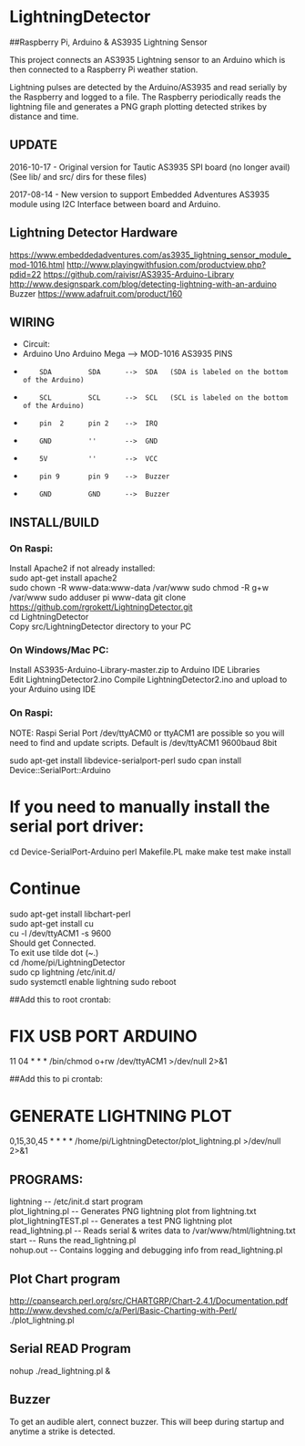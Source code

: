 # LightningDetector
##Raspberry Pi, Arduino &amp; AS3935 Lightning Sensor

This project connects an AS3935 Lightning sensor to an Arduino which is 
then connected to a Raspberry Pi weather station.

Lightning pulses are detected by the Arduino/AS3935 and read serially 
by the Raspberry and logged to a file. The Raspberry periodically reads
the lightning file and generates a PNG graph plotting detected strikes 
by distance and time.

## UPDATE
2016-10-17 - Original version for Tautic AS3935 SPI board (no longer avail)
	(See lib/ and src/ dirs for these files)

2017-08-14 - New version to support Embedded Adventures AS3935 module
using I2C Interface between board and Arduino.


## Lightning Detector Hardware
https://www.embeddedadventures.com/as3935_lightning_sensor_module_mod-1016.html
http://www.playingwithfusion.com/productview.php?pdid=22
https://github.com/raivisr/AS3935-Arduino-Library  
http://www.designspark.com/blog/detecting-lightning-with-an-arduino  
Buzzer https://www.adafruit.com/product/160
 
## WIRING
* Circuit:
*    Arduino Uno Arduino Mega  -->  MOD-1016 AS3935 PINS
*         SDA         SDA      -->  SDA   (SDA is labeled on the bottom of the Arduino)
*         SCL         SCL      -->  SCL   (SCL is labeled on the bottom of the Arduino)
*         pin  2      pin 2    -->  IRQ
*         GND         ''       -->  GND
*         5V          ''       -->  VCC

*         pin 9       pin 9    -->  Buzzer
*         GND         GND      -->  Buzzer 

## INSTALL/BUILD
### On Raspi:
Install Apache2 if not already installed:  
sudo apt-get install apache2  
sudo chown -R www-data:www-data /var/www
sudo chmod -R g+w /var/www
sudo adduser pi www-data
git clone https://github.com/rgrokett/LightningDetector.git  
cd LightningDetector  
Copy src/LightningDetector directory to your PC   

### On Windows/Mac PC:
Install AS3935-Arduino-Library-master.zip to Arduino IDE Libraries  
Edit LightningDetector2.ino 
Compile LightningDetector2.ino and upload to your Arduino using IDE  
  
### On Raspi:
NOTE: Raspi Serial Port /dev/ttyACM0 or ttyACM1 are possible so you will need
to find and update scripts. Default is /dev/ttyACM1  9600baud 8bit

sudo apt-get install libdevice-serialport-perl
sudo cpan install Device::SerialPort::Arduino  

# If you need to manually install the serial port driver:
cd Device-SerialPort-Arduino
        perl Makefile.PL
        make
        make test
        make install
# Continue
sudo apt-get install libchart-perl  
sudo apt-get install cu  
cu -l /dev/ttyACM1 -s 9600  
Should get Connected.   
To exit use tilde dot (~.)  
cd /home/pi/LightningDetector  
sudo cp lightning /etc/init.d/  
sudo systemctl enable lightning
sudo reboot
 
##Add this to root crontab:
# FIX USB PORT ARDUINO  
11 04 * * * /bin/chmod o+rw /dev/ttyACM1 >/dev/null 2>&1  
  
##Add this to pi crontab:
# GENERATE LIGHTNING PLOT  
0,15,30,45 * * * * /home/pi/LightningDetector/plot_lightning.pl >/dev/null 2>&1  


## PROGRAMS:
lightning		-- /etc/init.d start program  
plot_lightning.pl	-- Generates PNG lightning plot from lightning.txt  
plot_lightningTEST.pl	-- Generates a test PNG lightning plot  
read_lightning.pl	-- Reads serial & writes data to /var/www/html/lightning.txt  
start			-- Runs the read_lightning.pl  
nohup.out		-- Contains logging and debugging info from read_lightning.pl  
  

## Plot Chart program
http://cpansearch.perl.org/src/CHARTGRP/Chart-2.4.1/Documentation.pdf  
http://www.devshed.com/c/a/Perl/Basic-Charting-with-Perl/  
./plot_lightning.pl  
 
## Serial READ Program
nohup ./read_lightning.pl &

## Buzzer
To get an audible alert, connect buzzer. This will beep during startup and 
anytime a strike is detected.



